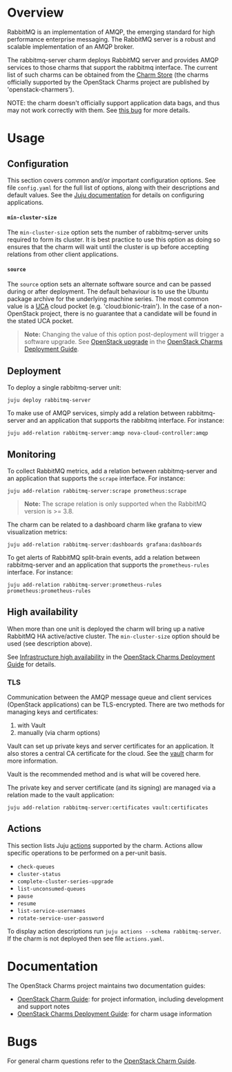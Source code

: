# Overview

RabbitMQ is an implementation of AMQP, the emerging standard for high
performance enterprise messaging. The RabbitMQ server is a robust and scalable
implementation of an AMQP broker.

The rabbitmq-server charm deploys RabbitMQ server and provides AMQP services to
those charms that support the rabbitmq interface. The current list of such
charms can be obtained from the [Charm Store][charms-requires-rabbitmq] (the
charms officially supported by the OpenStack Charms project are published by
'openstack-charmers').

NOTE: the charm doesn't officially support application data bags, and thus may
not work correctly with them.  See [this bug][app-data-bag-bug] for more
details.

# Usage

## Configuration

This section covers common and/or important configuration options. See file
`config.yaml` for the full list of options, along with their descriptions and
default values. See the [Juju documentation][juju-docs-config-apps] for details
on configuring applications.

#### `min-cluster-size`

The `min-cluster-size` option sets the number of rabbitmq-server units required
to form its cluster. It is best practice to use this option as doing so ensures
that the charm will wait until the cluster is up before accepting relations
from other client applications.

#### `source`

The `source` option sets an alternate software source and can be passed during
or after deployment. The default behaviour is to use the Ubuntu package archive
for the underlying machine series. The most common value is a [UCA][uca] cloud
pocket (e.g. 'cloud:bionic-train'). In the case of a non-OpenStack project,
there is no guarantee that a candidate will be found in the stated UCA pocket.

> **Note:** Changing the value of this option post-deployment will trigger a
  software upgrade. See [OpenStack upgrade][cdg-upgrade-openstack] in the
  [OpenStack Charms Deployment Guide][cdg].

## Deployment

To deploy a single rabbitmq-server unit:

    juju deploy rabbitmq-server

To make use of AMQP services, simply add a relation between rabbitmq-server and
an application that supports the rabbitmq interface. For instance:

    juju add-relation rabbitmq-server:amqp nova-cloud-controller:amqp

## Monitoring

To collect RabbitMQ metrics, add a relation between rabbitmq-server and
an application that supports the `scrape` interface. For instance:

    juju add-relation rabbitmq-server:scrape prometheus:scrape

> **Note:** The scrape relation is only supported when the RabbitMQ version is >= 3.8.

The charm can be related to a dashboard charm like grafana to view visualization metrics:

    juju add-relation rabbitmq-server:dashboards grafana:dashboards

To get alerts of RabbitMQ split-brain events, add a relation between rabbitmq-server and
an application that supports the `prometheus-rules` interface. For instance:

    juju add-relation rabbitmq-server:prometheus-rules prometheus:prometheus-rules

## High availability

When more than one unit is deployed the charm will bring up a native RabbitMQ
HA active/active cluster. The ``min-cluster-size`` option should be used (see
description above).

See [Infrastructure high availability][cdg-ha-rabbitmq] in the [OpenStack Charms
Deployment Guide][cdg] for details.

### TLS

Communication between the AMQP message queue and client services (OpenStack
applications) can be TLS-encrypted. There are two methods for managing keys and
certificates:

1. with Vault
1. manually (via charm options)

Vault can set up private keys and server certificates for an application. It
also stores a central CA certificate for the cloud. See the
[vault][vault-charm] charm for more information.

Vault is the recommended method and is what will be covered here.

The private key and server certificate (and its signing) are managed via a
relation made to the vault application:

    juju add-relation rabbitmq-server:certificates vault:certificates

## Actions

This section lists Juju [actions][juju-docs-actions] supported by the charm.
Actions allow specific operations to be performed on a per-unit basis.

* `check-queues`
* `cluster-status`
* `complete-cluster-series-upgrade`
* `list-unconsumed-queues`
* `pause`
* `resume`
* `list-service-usernames`
* `rotate-service-user-password`

To display action descriptions run `juju actions --schema rabbitmq-server`. If
the charm is not deployed then see file ``actions.yaml``.

# Documentation

The OpenStack Charms project maintains two documentation guides:

* [OpenStack Charm Guide][cg]: for project information, including development
  and support notes
* [OpenStack Charms Deployment Guide][cdg]: for charm usage information

# Bugs

For general charm questions refer to the [OpenStack Charm Guide][cg].

<!-- LINKS -->

[cg]: https://docs.openstack.org/charm-guide
[cdg]: https://docs.openstack.org/project-deploy-guide/charm-deployment-guide
[cdg-upgrade-openstack]: https://docs.openstack.org/project-deploy-guide/charm-deployment-guide/latest/upgrade-openstack.html
[lp-bugs-charm-rabbitmq-server]: https://bugs.launchpad.net/charm-rabbitmq-server/+filebug
[juju-docs-actions]: https://jaas.ai/docs/actions
[charms-requires-rabbitmq]: https://jaas.ai/search?requires=rabbitmq
[vault-charm]: https://jaas.ai/vault
[uca]: https://wiki.ubuntu.com/OpenStack/CloudArchive
[cdg-ha-rabbitmq]: https://docs.openstack.org/project-deploy-guide/charm-deployment-guide/latest/app-ha.html#rabbitmq
[juju-docs-config-apps]: https://juju.is/docs/configuring-applications
[app-data-bag-bug]: https://bugs.launchpad.net/charm-rabbitmq-server/+bug/2051930
